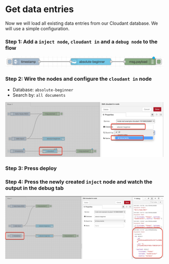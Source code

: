 # Get data entries

Now we will load all existing data entries from our Cloudant database.
We will use a simple configuration.

### Step 1: Add a `inject node`, `cloudant in` and a `debug node` to the flow

![](../images/get-data-00-a.png)

### Step 2: Wire the nodes and configure the `cloudant in` node

* Database: `absolute-beginner`
* Search by: `all documents`

![](../images/get-data-00.png)

### Step 3: Press deploy

### Step 4: Press the newly created `inject` node and watch the output in the debug tab

![](../images/get-data-01.png)

